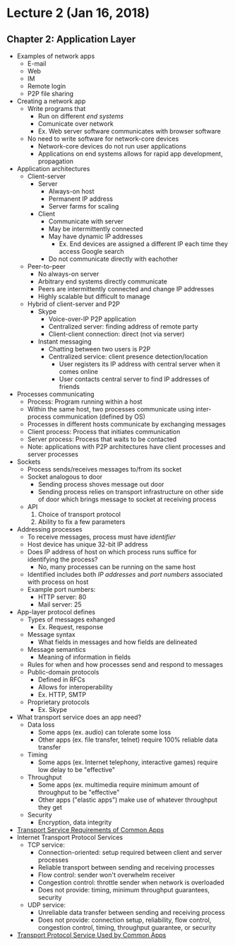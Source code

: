 # Lecture 2 (Jan 16, 2018)
## Chapter 2: Application Layer
* Examples of network apps
  * E-mail
  * Web
  * IM
  * Remote login
  * P2P file sharing
* Creating a network app
  * Write programs that
    * Run on different *end systems*
    * Comunicate over network
    * Ex. Web server software communicates with browser software
  * No need to write software for network-core devices
    * Network-core devices do not run user applications
    * Applications on end systems allows for rapid app development, propagation
* Application architectures
  * Client-server
    * Server
      * Always-on host
      * Permanent IP address
      * Server farms for scaling
    * Client  
      * Communicate with server
      * May be intermittently connected
      * May have dynamic IP addresses
        * Ex. End devices are assigned a different IP each time they access Google search
      * Do not communicate directly with eachother
  * Peer-to-peer
    * No always-on server
    * Arbitrary end systems directly communicate
    * Peers are intermittently connected and change IP addresses
    * Highly scalable but difficult to manage
  * Hybrid of client-server and P2P
    * Skype
      * Voice-over-IP P2P application
      * Centralized server: finding address of remote party
      * Client-client connection: direct (not via server)
    * Instant messaging
      * Chatting between two users is P2P
      * Centralized service: client presence detection/location
        * User registers its IP address with central server when it comes online
        * User contacts central server to find IP addresses of friends
 * Processes communicating
   * Process: Program running within a host
   * Within the same host, two processes communicate using inter-process communication (defined by OS)
   * Processes in different hosts communicate by exchanging messages
   * Client process: Process that initiates communication
   * Server process: Process that waits to be contacted
   * Note: applications with P2P architectures have client processes and server processes
 * Sockets
   * Process sends/receives messages to/from its socket
   * Socket analogous to door
     * Sending process shoves message out door
     * Sending process relies on transport infrastructure on other side of door which brings message to socket at receiving process
   * API
     1. Choice of transport protocol
     2. Ability to fix a few parameters
 * Addressing processes
   * To receive messages, process must have *identifier*
   * Host device has unique 32-bit IP address
   * Does IP address of host on which process runs suffice for identifying the process?
     * No, many processes can be running on the same host
   * Identified includes both *IP addresses* and *port numbers* associated with process on host
   * Example port numbers:
     * HTTP server: 80
     * Mail server: 25
 * App-layer protocol defines
   * Types of messages exhanged
     * Ex. Request, response
   * Message syntax
     * What fields in messages and how fields are delineated
   * Message semantics
     * Meaning of information in fields
   * Rules for when and how processes send and respond to messages
   * Public-domain protocols
     * Defined in RFCs
     * Allows for interoperability
     * Ex. HTTP, SMTP
   * Proprietary protocols
     * Ex. Skype
* What transport service does an app need?
  * Data loss
    * Some apps (ex. audio) can tolerate some loss
    * Other apps (ex. file transfer, telnet) require 100% reliable data transfer
  * Timing
    * Some apps (ex. Internet telephony, interactive games) require low delay to be "effective"
  * Throughput
    * Some apps (ex. multimedia require minimum amount of throughput to be "effective"
    * Other apps ("elastic apps") make use of whatever throughput they get
  * Security
    * Encryption, data integrity
* [Transport Service Requirements of Common Apps](https://www.cs.umd.edu/~shankar/417-F01/Slides/chapter2a-aus/img007.gif)
* Internet Transport Protocol Services
  * TCP service:
    * Connection-oriented: setup required between client and server processes
    * Reliable transport between sending and receiving processes
    * Flow control: sender won't overwhelm receiver
    * Congestion control: throttle sender when network is overloaded
    * Does not provide: timing, minimum throughput guarantees, security
  * UDP service:
    * Unreliable data transfer between sending and receiving process
    * Does not provide: connection setup, reliability, flow control, congestion control, timing, throughput guarantee, or security
* [Transport Protocol Service Used by Common Apps](http://users.ece.utexas.edu/~valvano/Volume1/E-Book/C16_InternetOfThings_files/c16-image014.gif)

